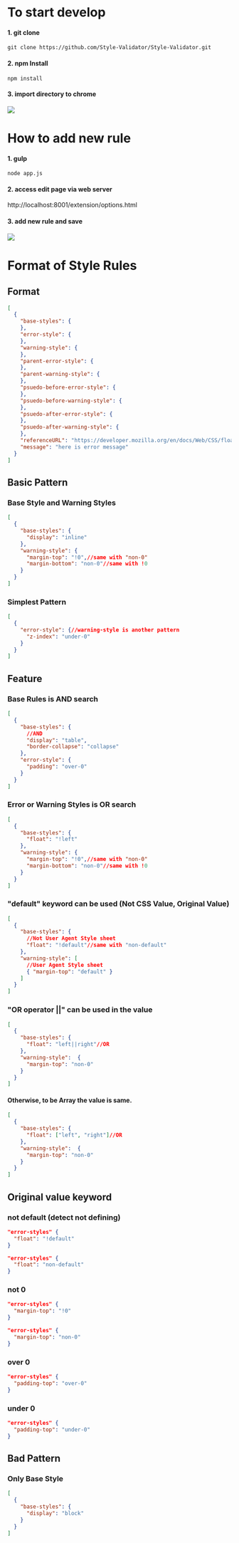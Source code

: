 # To start develop

#### 1. git clone

```
git clone https://github.com/Style-Validator/Style-Validator.git
```

#### 2. npm Install

```
npm install
```

#### 3. import directory to chrome

![](../img/extension-import.png)


# How to add new rule

#### 1. gulp

```
node app.js
```

#### 2. access edit page via web server

http://localhost:8001/extension/options.html


#### 3. add new rule and save

![](../img/edit-page.png)


# Format of Style Rules

## Format

```json
[
  {
    "base-styles": {
    },
    "error-style": {
    },
    "warning-style": {
    },
    "parent-error-style": {
    },
    "parent-warning-style": {
    },
    "psuedo-before-error-style": {
    },
    "psuedo-before-warning-style": {
    },
    "psuedo-after-error-style": {
    },
    "psuedo-after-warning-style": {
    },
	"referenceURL": "https://developer.mozilla.org/en/docs/Web/CSS/float",
	"message": "here is error message"
  }
]
```

## Basic Pattern

### Base Style and Warning Styles

```json
[
  {
    "base-styles": {
      "display": "inline"
    },
    "warning-style": {
      "margin-top": "!0",//same with "non-0"
      "margin-bottom": "non-0"//same with !0
    }
  }
]
```

### Simplest Pattern

```json
[
  {
    "error-style": {//warning-style is another pattern
      "z-index": "under-0"
    }
  }
]
```


## Feature

### Base Rules is AND search

```json
[
  {
    "base-styles": {
      //AND
      "display": "table",
      "border-collapse": "collapse"
    },
    "error-style": {
      "padding": "over-0"
    }
  }
]
```
### Error or Warning Styles is OR search

```json
[
  {
    "base-styles": {
      "float": "!left"
    },
    "warning-style": {
      "margin-top": "!0",//same with "non-0"
      "margin-bottom": "non-0"//same with !0
    }
  }
]
```

### "default" keyword can be used (Not CSS Value, Original Value)

```json
[
  {
    "base-styles": {
      //Not User Agent Style sheet
      "float": "!default"//same with "non-default"
    },
    "warning-style": [
      //User Agent Style sheet
      { "margin-top": "default" }
    ]
  }
]
```

### "OR operator ||" can be used in the value

```json
[
  {
    "base-styles": {
      "float": "left||right"//OR
    },
    "warning-style":  {
      "margin-top": "non-0"
    }
  }
]
```


#### Otherwise, to be Array the value is same.

```json
[
  {
    "base-styles": {
      "float": ["left", "right"]//OR
    },
    "warning-style":  {
      "margin-top": "non-0"
    }
  }
]
```

## Original value keyword

### not default (detect not defining)

```json
"error-styles" {
  "float": "!default"
}

"error-styles" {
  "float": "non-default"
}
```

### not 0

```json
"error-styles" {
  "margin-top": "!0"
}

"error-styles" {
  "margin-top": "non-0"
}
```
### over 0

```json
"error-styles" {
  "padding-top": "over-0"
}
```
### under 0

```json
"error-styles" {
  "padding-top": "under-0"
}
```

## Bad Pattern

### Only Base Style

```json
[
  {
    "base-styles": {
      "display": "block"
    }
  }
]
```
